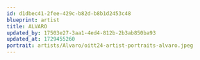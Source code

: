 ```yaml
---
id: d1dbec41-2fee-429c-b82d-b8b1d2453c48
blueprint: artist
title: ALVARO
updated_by: 17503e27-3aa1-4ed4-812b-2b3ab850ba93
updated_at: 1729455260
portrait: artists/Alvaro/oitt24-artist-portraits-alvaro.jpeg
---
```

